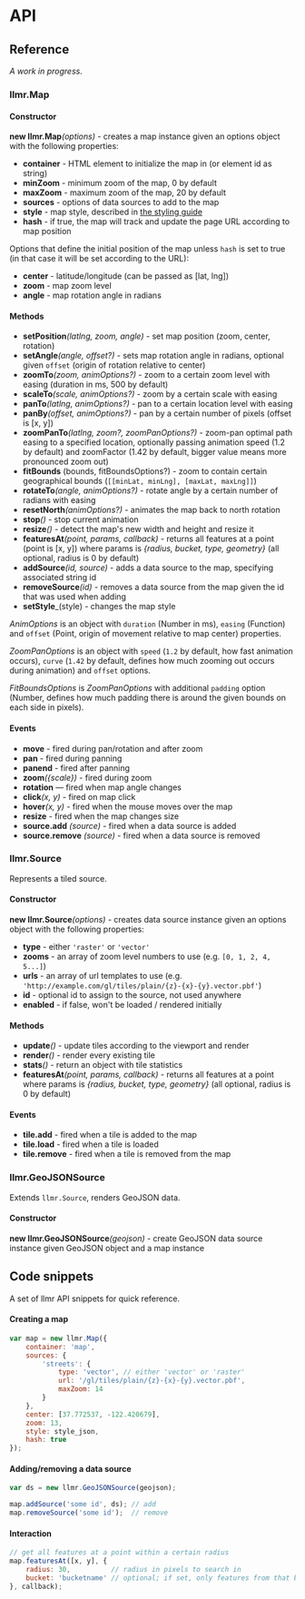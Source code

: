 # API

## Reference

*A work in progress.*

### llmr.Map

#### Constructor

**new llmr.Map**_(options)_ - creates a map instance given an options object with the following properties:

- **container** - HTML element to initialize the map in (or element id as string)
- **minZoom** - minimum zoom of the map, 0 by default
- **maxZoom** - maximum zoom of the map, 20 by default
- **sources** - options of data sources to add to the map
- **style** - map style, described in [the styling guide](STYLING.md)
- **hash** - if true, the map will track and update the page URL according to map position

Options that define the initial position of the map unless `hash` is set to true
(in that case it will be set according to the URL):

- **center** - latitude/longitude (can be passed as [lat, lng])
- **zoom** - map zoom level
- **angle** - map rotation angle in radians

#### Methods

- **setPosition**_(latlng, zoom, angle)_ - set map position (zoom, center, rotation)
- **setAngle**_(angle, offset?)_ - sets map rotation angle in radians, optional given `offset`
(origin of rotation relative to center)
- **zoomTo**_(zoom, animOptions?)_ - zoom to a certain zoom level with easing (duration in ms, 500 by default)
- **scaleTo**_(scale, animOptions?)_ - zoom by a certain scale with easing
- **panTo**_(latlng, animOptions?)_ - pan to a certain location level with easing
- **panBy**_(offset, animOptions?)_ - pan by a certain number of pixels (offset is [x, y])
- **zoomPanTo**_(latlng, zoom?, zoomPanOptions?)_ - zoom-pan optimal path easing to a specified location,
optionally passing animation speed (1.2 by default) and zoomFactor (1.42 by default, bigger value means more pronounced zoom out)
- **fitBounds** (bounds, fitBoundsOptions?) - zoom to contain certain geographical bounds (`[[minLat, minLng], [maxLat, maxLng]]`)
- **rotateTo**_(angle, animOptions?)_ - rotate angle by a certain number of radians with easing
- **resetNorth**_(animOptions?)_ - animates the map back to north rotation
- **stop**_()_ - stop current animation
- **resize**_()_ - detect the map's new width and height and resize it
- **featuresAt**_(point, params, callback)_ - returns all features at a point (point is [x, y])
where params is _{radius, bucket, type, geometry}_ (all optional, radius is 0 by default)
- **addSource**_(id, source)_ - adds a data source to the map, specifying associated string id
- **removeSource**_(id)_ - removes a data source from the map given the id that was used when adding
- **setStyle**_(style) - changes the map style

_AnimOptions_ is an object with `duration` (Number in ms), `easing` (Function) and
`offset` (Point, origin of movement relative to map center) properties.

_ZoomPanOptions_ is an object with `speed` (`1.2` by default, how fast animation occurs),
`curve` (`1.42` by default, defines how much zooming out occurs during animation) and `offset` options.

_FitBoundsOptions_ is _ZoomPanOptions_ with additional `padding` option (Number, defines how much padding there is
around the given bounds on each side in pixels).

#### Events

- **move** - fired during pan/rotation and after zoom
- **pan** - fired during panning
- **panend** - fired after panning
- **zoom**_({scale})_ - fired during zoom
- **rotation** — fired when map angle changes
- **click**_(x, y)_ - fired on map click
- **hover**_(x, y)_ - fired when the mouse moves over the map
- **resize** - fired when the map changes size
- **source.add** *(source)* - fired when a data source is added
- **source.remove** *(source)* - fired when a data source is removed

### llmr.Source

Represents a tiled source.

#### Constructor

**new llmr.Source**_(options)_ - creates data source instance
given an options object with the following properties:

- **type** - either `'raster'` or `'vector'`
- **zooms** - an array of zoom level numbers to use (e.g. `[0, 1, 2, 4, 5...]`)
- **urls** - an array of url templates to use (e.g. `'http://example.com/gl/tiles/plain/{z}-{x}-{y}.vector.pbf'`)
- **id** - optional id to assign to the source, not used anywhere
- **enabled** - if false, won't be loaded / rendered initially

#### Methods

- **update**_()_ - update tiles according to the viewport and render
- **render**_()_ - render every existing tile
- **stats**_()_ - return an object with tile statistics
- **featuresAt**_(point, params, callback)_ - returns all features at a point
where params is _{radius, bucket, type, geometry}_ (all optional, radius is 0 by default)

#### Events

- **tile.add** - fired when a tile is added to the map
- **tile.load** - fired when a tile is loaded
- **tile.remove** - fired when a tile is removed from the map

### llmr.GeoJSONSource

Extends `llmr.Source`, renders GeoJSON data.

#### Constructor

**new llmr.GeoJSONSource**_(geojson)_ - create GeoJSON data source instance given GeoJSON object and a map instance


## Code snippets

A set of llmr API snippets for quick reference.

#### Creating a map

```js
var map = new llmr.Map({
    container: 'map',
    sources: {
        'streets': {
            type: 'vector', // either 'vector' or 'raster'
            url: '/gl/tiles/plain/{z}-{x}-{y}.vector.pbf',
            maxZoom: 14
        }
    },
    center: [37.772537, -122.420679],
    zoom: 13,
    style: style_json,
    hash: true
});
```

#### Adding/removing a data source

```js
var ds = new llmr.GeoJSONSource(geojson);

map.addSource('some id', ds); // add
map.removeSource('some id');  // remove
```

#### Interaction

```js
// get all features at a point within a certain radius
map.featuresAt([x, y], {
    radius: 30,          // radius in pixels to search in
    bucket: 'bucketname' // optional; if set, only features from that bucket will be matched
}, callback);
```
